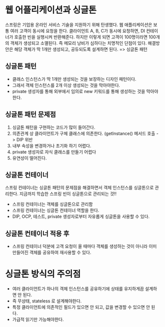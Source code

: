 # 웹 어플리케이션과 싱글톤
스프링은 기업용 온라인 서비스 기술을 지원하기 위해 탄생했다. 웹 애플리케이션은 보통 여러 고객이 동시에 요청을 한다.
클라이언트 A, B, C가 동시에 요청하면, DI 컨테이너가 호출한 빈을 실행시켜 반환해준다.
하지만 이렇게 되면 고객이 100명이라면 100개의 객체가 생성되고 소멸된다. 즉 메모리 낭비가 심하다는 치명적인 단점이 있다.
해결방안은 해당 객체가 딱 1개만 생성되고, 공듀되도록 설계하면 된다. => 싱글톤 패턴

## 싱글톤 패턴
- 클래스 인스턴스가 딱 1개만 생성되는 것을 보장하는 디자인 패턴이다.
- 그래서 객체 인스턴스를 2개 이상 생성되는 것을 막아야한다.
- private 생성자를 통해 외부에서 임의로 new 키워드를 통해 생성하는 것을 막아야한다.

## 싱글톤 패턴 문제점
1. 싱글톤 패턴을 구현하는 코드가 많이 들어간다.
2. 의존관계 상 클라이언트가 구체 클래스에 의존한다. (getInstance() 메서드 호출 -> DIP 위반
3. 내부 속성을 변경하거나 초기화 하기 어렵다.
4. private 생성자로 자식 클래스를 만들기 어렵다
5. 유연성이 떨어진다.

## 싱글톤 컨테이너
스프링 컨테이너는 싱글톤 패턴의 문제점을 해결하면서 객체 인스턴스를 싱글톤으로 관리한다. 지금까지 학습한 스프링 빈이 싱글톤으로 관리되는 것!!

- 스프링 컨테이너는 객체를 싱글톤으로 관리함
- 스프링 컨테이너는 싱글톤 컨테이너 역할을 한다.
- DIP, OCP, 테스트, private 생성자로부터 자유롭게 싱글톤을 사용할 수 있다.

## 싱글톤 컨테이너 적용 후
- 스프링 컨테이너 덕분에 고객 요청이 올 때마다 객체를 생성하는 것이 아니라 이미 만들어진 객체를 공유하여 재사용할 수 있다.

# 싱글톤 방식의 주의점
- 여러 클라이언트가 하나의 객체 인스턴스를 공유하기에 상태를 유지하게끔 설계하면 안 된다.
- 즉 무상태, stateless 로 설계해야한다. 
- 특정 클라이언트에 의존적인 필드가 있으면 안 되고, 값을 변경할 수 있으면 안 된다.
- 가급적 읽기만 가능해야한다.
